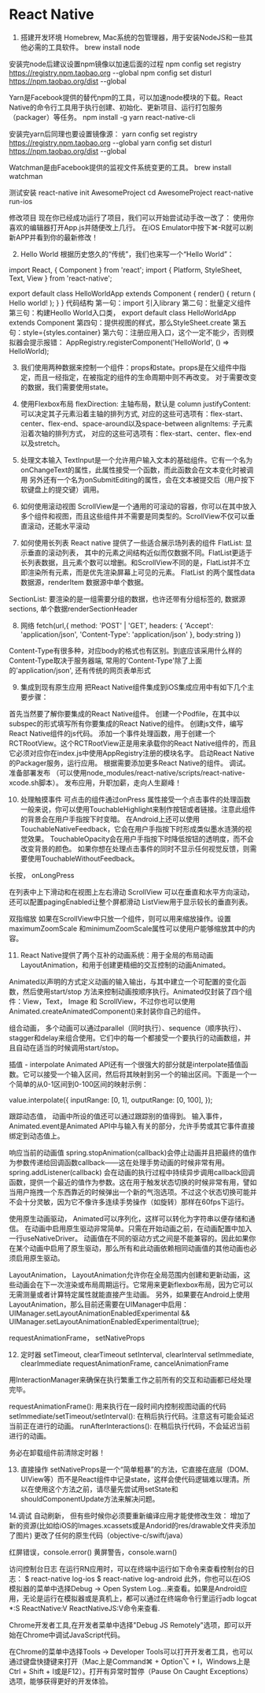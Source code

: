 # React Native

1. 搭建开发环境
Homebrew, Mac系统的包管理器，用于安装NodeJS和一些其他必需的工具软件。
brew install node

安装完node后建议设置npm镜像以加速后面的过程
npm config set registry https://registry.npm.taobao.org --global
npm config set disturl https://npm.taobao.org/dist --global

Yarn是Facebook提供的替代npm的工具，可以加速node模块的下载。React Native的命令行工具用于执行创建、初始化、更新项目、运行打包服务（packager）等任务。
npm install -g yarn react-native-cli

安装完yarn后同理也要设置镜像源：
yarn config set registry https://registry.npm.taobao.org --global
yarn config set disturl https://npm.taobao.org/dist --global

Watchman是由Facebook提供的监视文件系统变更的工具。
brew install watchman

测试安装
react-native init AwesomeProject
cd AwesomeProject
react-native run-ios

修改项目
现在你已经成功运行了项目，我们可以开始尝试动手改一改了：
使用你喜欢的编辑器打开App.js并随便改上几行。
在iOS Emulator中按下⌘-R就可以刷新APP并看到你的最新修改！

2. Hello World
根据历史悠久的“传统”，我们也来写一个“Hello World”：

import React, { Component } from 'react';
import {
  Platform,
  StyleSheet,
  Text,
  View
} from 'react-native';

export default class HelloWorldApp extends Component {
  render() {
    return (
      <Text>Hello world!</Text>
    );
  }
}
代码结构
第一句：import 引入library
第二句：批量定义组件
第三句：构建Heollo World入口类， export default class HelloWorldApp extends Component
第四句：提供视图的样式，那么StyleSheet.create
第五句：style={styles.container}
第六句：注册应用入口，这个一定不能少，否则模拟器会提示报错：
    AppRegistry.registerComponent('HelloWorld', () => HelloWorld);

3. 我们使用两种数据来控制一个组件：props和state。props是在父组件中指定，而且一经指定，在被指定的组件的生命周期中则不再改变。 对于需要改变的数据，我们需要使用state。

4. 使用Flexbox布局
flexDirection: 主轴布局，默认是 column
justifyContent: 可以决定其子元素沿着主轴的排列方式, 对应的这些可选项有：flex-start、center、flex-end、space-around以及space-between
alignItems: 子元素沿着次轴的排列方式， 对应的这些可选项有：flex-start、center、flex-end以及stretch。

5. 处理文本输入
TextInput是一个允许用户输入文本的基础组件。它有一个名为onChangeText的属性，此属性接受一个函数，而此函数会在文本变化时被调用
另外还有一个名为onSubmitEditing的属性，会在文本被提交后（用户按下软键盘上的提交键）调用。

6. 如何使用滚动视图
ScrollView是一个通用的可滚动的容器，你可以在其中放入多个组件和视图，而且这些组件并不需要是同类型的。ScrollView不仅可以垂直滚动，还能水平滚动

7. 如何使用长列表
React native 提供了一些适合展示场列表的组件
FlatList: 显示垂直的滚动列表， 其中的元素之间结构近似而仅数据不同。FlatList更适于长列表数据，且元素个数可以增删。和ScrollView不同的是，FlatList并不立即渲染所有元素，而是优先渲染屏幕上可见的元素。
FlatList 的两个属性data数据源，renderItem 数据源中单个数据。

SectionList: 要渲染的是一组需要分组的数据，也许还带有分组标签的, 数据源sections, 单个数据renderSectionHeader

8. 网络
fetch(url,{
	method: 'POST' | 'GET',
	headers: {
		'Accept': 'application/json',
   		'Content-Type': 'application/json'
	},
	body:string
})

Content-Type有很多种，对应body的格式也有区别。到底应该采用什么样的Content-Type取决于服务器端, 常用的'Content-Type'除了上面的'application/json', 还有传统的网页表单形式

9. 集成到现有原生应用
把React Native组件集成到iOS集成应用中有如下几个主要步骤：

首先当然要了解你要集成的React Native组件。
创建一个Podfile，在其中以subspec的形式填写所有你要集成的React Native的组件。
创建js文件，编写React Native组件的js代码。
添加一个事件处理函数，用于创建一个RCTRootView。这个RCTRootView正是用来承载你的React Native组件的，而且它必须对应你在index.js中使用AppRegistry注册的模块名字。
启动React Native的Packager服务，运行应用。
根据需要添加更多React Native的组件。
调试。
准备部署发布 （可以使用node_modules/react-native/scripts/react-native-xcode.sh脚本）。
发布应用，升职加薪，走向人生巅峰！

10. 处理触摸事件
可点击的组件通过onPress 属性接受一个点击事件的处理函数
一般来说，你可以使用TouchableHighlight来制作按钮或者链接。注意此组件的背景会在用户手指按下时变暗。
在Android上还可以使用TouchableNativeFeedback，它会在用户手指按下时形成类似墨水涟漪的视觉效果。
TouchableOpacity会在用户手指按下时降低按钮的透明度，而不会改变背景的颜色。
如果你想在处理点击事件的同时不显示任何视觉反馈，则需要使用TouchableWithoutFeedback。

长按， onLongPress

在列表中上下滑动和在视图上左右滑动
ScrollView 可以在垂直和水平方向滚动， 还可以配置pagingEnabled让整个屏都滑动
ListView用于显示较长的垂直列表。

双指缩放
如果在ScrollView中只放一个组件，则可以用来缩放操作。设置maximumZoomScale 和minimumZoomScale属性可以使用户能够缩放其中的内容。

11. React Native提供了两个互补的动画系统：用于全局的布局动画LayoutAnimation，和用于创建更精细的交互控制的动画Animated。

Animated以声明的方式定义动画的输入输出，与其中建立一个可配置的变化函数，然后使用start/stop 方法来控制动画按顺序执行。Animated仅封装了四个组件：View，Text， Image 和 ScrollView，不过你也可以使用Animated.createAnimatedComponent()来封装你自己的组件。

组合动画， 多个动画可以通过parallel（同时执行）、sequence（顺序执行）、stagger和delay来组合使用。它们中的每一个都接受一个要执行的动画数组，并且自动在适当的时候调用start/stop。

插值 - interpolate
Animated API还有一个很强大的部分就是interpolate插值函数。它可以接受一个输入区间，然后将其映射到另一个的输出区间。下面是一个一个简单的从0-1区间到0-100区间的映射示例：

value.interpolate({
  inputRange: [0, 1],
  outputRange: [0, 100],
});

跟踪动态值， 动画中所设的值还可以通过跟踪别的值得到。
输入事件，Animated.event是Animated API中与输入有关的部分，允许手势或其它事件直接绑定到动态值上。

响应当前的动画值
spring.stopAnimation(callback)会停止动画并且把最终的值作为参数传递给回调函数callback——这在处理手势动画的时候非常有用。
spring.addListener(callback) 会在动画的执行过程中持续异步调用callback回调函数，提供一个最近的值作为参数。这在用于触发状态切换的时候非常有用，譬如当用户拖拽一个东西靠近的时候弹出一个新的气泡选项。不过这个状态切换可能并不会十分灵敏，因为它不像许多连续手势操作（如旋转）那样在60fps下运行。

使用原生动画驱动， Animated可以序列化，这样可以转化为字符串以便存储和通信。
在动画中启用原生驱动非常简单。只需在开始动画之前，在动画配置中加入一行useNativeDriver。
动画值在不同的驱动方式之间是不能兼容的。因此如果你在某个动画中启用了原生驱动，那么所有和此动画依赖相同动画值的其他动画也必须启用原生驱动。

LayoutAnimation， LayoutAnimation允许你在全局范围内创建和更新动画，这些动画会在下一次渲染或布局周期运行。它常用来更新flexbox布局，因为它可以无需测量或者计算特定属性就能直接产生动画。
另外，如果要在Android上使用LayoutAnimation，那么目前还需要在UIManager中启用：
UIManager.setLayoutAnimationEnabledExperimental && UIManager.setLayoutAnimationEnabledExperimental(true);

requestAnimationFrame， setNativeProps

12. 定时器
setTimeout, clearTimeout
setInterval, clearInterval
setImmediate, clearImmediate
requestAnimationFrame, cancelAnimationFrame

用InteractionManager来确保在执行繁重工作之前所有的交互和动画都已经处理完毕。

requestAnimationFrame(): 用来执行在一段时间内控制视图动画的代码
setImmediate/setTimeout/setInterval(): 在稍后执行代码。注意这有可能会延迟当前正在进行的动画。
runAfterInteractions(): 在稍后执行代码，不会延迟当前进行的动画。

务必在卸载组件前清除定时器！

13. 直接操作
setNativeProps是一个“简单粗暴”的方法，它直接在底层（DOM、UIView等）而不是React组件中记录state，这样会使代码逻辑难以理清。所以在使用这个方法之前，请尽量先尝试用setState和shouldComponentUpdate方法来解决问题。

14.调试
自动刷新， 但有些时候你必须要重新编译应用才能使修改生效：
增加了新的资源(比如给iOS的Images.xcassets或是Andorid的res/drawable文件夹添加了图片)
更改了任何的原生代码（objective-c/swift/java）

红屏错误，console.error()
黄屏警告，console.warn()

访问控制台日志
在运行RN应用时，可以在终端中运行如下命令来查看控制台的日志：
$ react-native log-ios
$ react-native log-android
此外，你也可以在iOS模拟器的菜单中选择Debug → Open System Log...来查看。如果是Android应用，无论是运行在模拟器或是真机上，都可以通过在终端命令行里运行adb logcat *:S ReactNative:V ReactNativeJS:V命令来查看.

Chrome开发者工具,在开发者菜单中选择"Debug JS Remotely"选项，即可以开始在Chrome中调试JavaScript代码。

在Chrome的菜单中选择Tools → Developer Tools可以打开开发者工具，也可以通过键盘快捷键来打开（Mac上是Command⌘ + Option⌥ + I，Windows上是Ctrl + Shift + I或是F12）。打开有异常时暂停（Pause On Caught Exceptions）选项，能够获得更好的开发体验。















